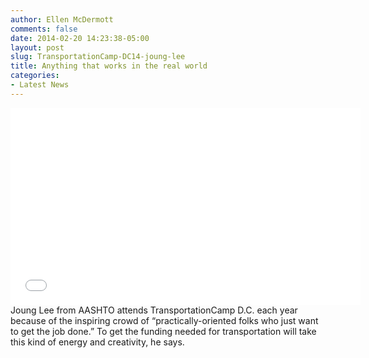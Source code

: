 ```yaml
---
author: Ellen McDermott
comments: false
date: 2014-02-20 14:23:38-05:00
layout: post
slug: TransportationCamp-DC14-joung-lee
title: Anything that works in the real world
categories:
- Latest News
---
```


<iframe width="560" height="315" src="//www.youtube.com/embed/qdxWBdXrB7E" frameborder="0" allowfullscreen></iframe>
Joung Lee from AASHTO attends TransportationCamp D.C. each year because of the inspiring crowd of “practically-oriented folks who just want to get the job done.” To get the funding needed for transportation will take this kind of energy and creativity, he says. 
